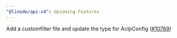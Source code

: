 ```yaml
---
"@linode/api-v4": Upcoming Features
---
```


Add a customfilter file and update the type for AclpConfig ([#10769](https://github.com/linode/manager/pull/10769))
